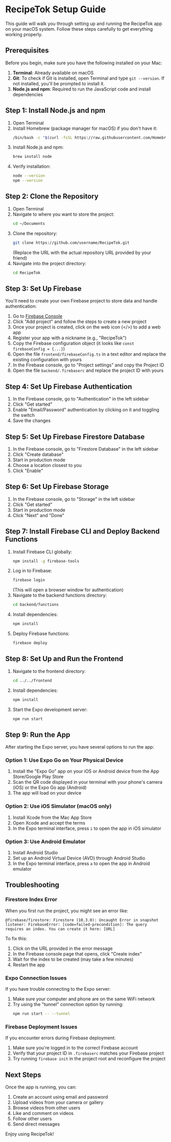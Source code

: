 # RecipeTok Setup Guide

This guide will walk you through setting up and running the RecipeTok app on your macOS system. Follow these steps carefully to get everything working properly.

## Prerequisites

Before you begin, make sure you have the following installed on your Mac:

1. **Terminal**: Already available on macOS
2. **Git**: To check if Git is installed, open Terminal and type `git --version`. If not installed, you'll be prompted to install it.
3. **Node.js and npm**: Required to run the JavaScript code and install dependencies

## Step 1: Install Node.js and npm

1. Open Terminal
2. Install Homebrew (package manager for macOS) if you don't have it:
   ```bash
   /bin/bash -c "$(curl -fsSL https://raw.githubusercontent.com/Homebrew/install/HEAD/install.sh)"
   ```
3. Install Node.js and npm:
   ```bash
   brew install node
   ```
4. Verify installation:
   ```bash
   node --version
   npm --version
   ```

## Step 2: Clone the Repository

1. Open Terminal
2. Navigate to where you want to store the project:
   ```bash
   cd ~/Documents
   ```
3. Clone the repository:
   ```bash
   git clone https://github.com/username/RecipeTok.git
   ```
   (Replace the URL with the actual repository URL provided by your friend)
4. Navigate into the project directory:
   ```bash
   cd RecipeTok
   ```

## Step 3: Set Up Firebase

You'll need to create your own Firebase project to store data and handle authentication:

1. Go to [Firebase Console](https://console.firebase.google.com/)
2. Click "Add project" and follow the steps to create a new project
3. Once your project is created, click on the web icon (</>) to add a web app
4. Register your app with a nickname (e.g., "RecipeTok")
5. Copy the Firebase configuration object (it looks like `const firebaseConfig = {...}`)
6. Open the file `frontend/firebaseConfig.ts` in a text editor and replace the existing configuration with yours
7. In the Firebase console, go to "Project settings" and copy the Project ID
8. Open the file `backend/.firebaserc` and replace the project ID with yours

## Step 4: Set Up Firebase Authentication

1. In the Firebase console, go to "Authentication" in the left sidebar
2. Click "Get started"
3. Enable "Email/Password" authentication by clicking on it and toggling the switch
4. Save the changes

## Step 5: Set Up Firebase Firestore Database

1. In the Firebase console, go to "Firestore Database" in the left sidebar
2. Click "Create database"
3. Start in production mode
4. Choose a location closest to you
5. Click "Enable"

## Step 6: Set Up Firebase Storage

1. In the Firebase console, go to "Storage" in the left sidebar
2. Click "Get started"
3. Start in production mode
4. Click "Next" and "Done"

## Step 7: Install Firebase CLI and Deploy Backend Functions

1. Install Firebase CLI globally:
   ```bash
   npm install -g firebase-tools
   ```
2. Log in to Firebase:
   ```bash
   firebase login
   ```
   (This will open a browser window for authentication)
3. Navigate to the backend functions directory:
   ```bash
   cd backend/functions
   ```
4. Install dependencies:
   ```bash
   npm install
   ```
5. Deploy Firebase functions:
   ```bash
   firebase deploy
   ```

## Step 8: Set Up and Run the Frontend

1. Navigate to the frontend directory:
   ```bash
   cd ../../frontend
   ```
2. Install dependencies:
   ```bash
   npm install
   ```
3. Start the Expo development server:
   ```bash
   npm run start
   ```

## Step 9: Run the App

After starting the Expo server, you have several options to run the app:

### Option 1: Use Expo Go on Your Physical Device

1. Install the "Expo Go" app on your iOS or Android device from the App Store/Google Play Store
2. Scan the QR code displayed in your terminal with your phone's camera (iOS) or the Expo Go app (Android)
3. The app will load on your device

### Option 2: Use iOS Simulator (macOS only)

1. Install Xcode from the Mac App Store
2. Open Xcode and accept the terms
3. In the Expo terminal interface, press `i` to open the app in iOS simulator

### Option 3: Use Android Emulator

1. Install Android Studio
2. Set up an Android Virtual Device (AVD) through Android Studio
3. In the Expo terminal interface, press `a` to open the app in Android emulator

## Troubleshooting

### Firestore Index Error

When you first run the project, you might see an error like:
```
@firebase/firestore: Firestore (10.3.0): Uncaught Error in snapshot listener: FirebaseError: [code=failed-precondition]: The query requires an index. You can create it here: [URL]
```

To fix this:
1. Click on the URL provided in the error message
2. In the Firebase console page that opens, click "Create index"
3. Wait for the index to be created (may take a few minutes)
4. Restart the app

### Expo Connection Issues

If you have trouble connecting to the Expo server:
1. Make sure your computer and phone are on the same WiFi network
2. Try using the "tunnel" connection option by running:
   ```bash
   npm run start -- --tunnel
   ```

### Firebase Deployment Issues

If you encounter errors during Firebase deployment:
1. Make sure you're logged in to the correct Firebase account
2. Verify that your project ID in `.firebaserc` matches your Firebase project
3. Try running `firebase init` in the project root and reconfigure the project

## Next Steps

Once the app is running, you can:
1. Create an account using email and password
2. Upload videos from your camera or gallery
3. Browse videos from other users
4. Like and comment on videos
5. Follow other users
6. Send direct messages

Enjoy using RecipeTok!
